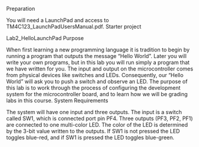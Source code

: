 Preparation

You will need a LaunchPad and access to TM4C123_LaunchPadUsersManual.pdf.
Starter project

Lab2_HelloLaunchPad
Purpose

When first learning a new programming language it is tradition to begin by running a program that outputs the message “Hello World”. Later you will write your own programs, but in this lab you will run simply a program that we have written for you. The input and output on the microcontroller comes from physical devices like switches and LEDs. Consequently, our “Hello World” will ask you to push a switch and observe an LED. The purpose of this lab is to work through the process of configuring the development system for the microcontroller board, and to learn how we will be grading labs in this course.
System Requirements

The system will have one input and three outputs. The input is a switch called SW1, which is connected port pin PF4. Three outputs (PF3, PF2, PF1) are connected to one multi-color LED. The color of the LED is determined by the 3-bit value written to the outputs. If SW1 is not pressed the LED toggles blue-red, and if SW1 is pressed the LED toggles blue-green.
